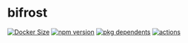 # bifrost

[![Docker Size](https://img.shields.io/docker/image-size/imcotton/bifrost-node?label=Docker)](https://hub.docker.com/r/imcotton/bifrost-node)
[![npm version](https://badgen.net/npm/v/@stableness/bifrost)](https://www.npmjs.com/package/@stableness/bifrost)
[![pkg dependents](https://badgen.net/npm/dependents/@stableness/bifrost)](https://www.npmjs.com/package/@stableness/bifrost?activeTab=dependencies)
[![actions](https://github.com/stableness/bifrost/workflows/Publishing/badge.svg)](https://github.com/stableness/bifrost/actions)

